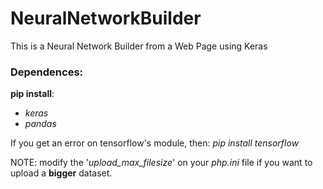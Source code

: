 # NeuralNetworkBuilder
 This is a Neural Network Builder from a Web Page using Keras

### Dependences:
**pip install**:
* _keras_
* _pandas_
	
If you get an error on tensorflow's module, then: _pip install tensorflow_

NOTE: modify the '_upload_max_filesize_' on your _php.ini_ file if you want to upload a **bigger** dataset.

 
